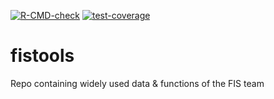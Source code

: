 <!-- badges: start -->
 [![R-CMD-check](https://github.com/inbo/fistools/actions/workflows/R-CMD-check.yaml/badge.svg)](https://github.com/inbo/fistools/actions/workflows/R-CMD-check.yaml)
 [![test-coverage](https://github.com/inbo/fistools/actions/workflows/test-coverage.yaml/badge.svg)](https://github.com/inbo/fistools/actions/workflows/test-coverage.yaml)
<!-- badges: end -->

# fistools
Repo containing widely used data &amp; functions of the FIS team

